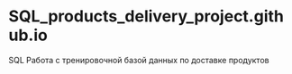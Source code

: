 # SQL_products_delivery_project.github.io
SQL Работа с тренировочной базой данных по доставке продуктов

